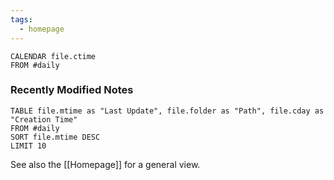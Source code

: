 ```yaml
---
tags:
  - homepage
---
```


```dataview
CALENDAR file.ctime
FROM #daily 
```

### Recently Modified Notes
```dataview
TABLE file.mtime as "Last Update", file.folder as "Path", file.cday as "Creation Time"
FROM #daily
SORT file.mtime DESC
LIMIT 10
```


See also the [[Homepage]] for a general view.
